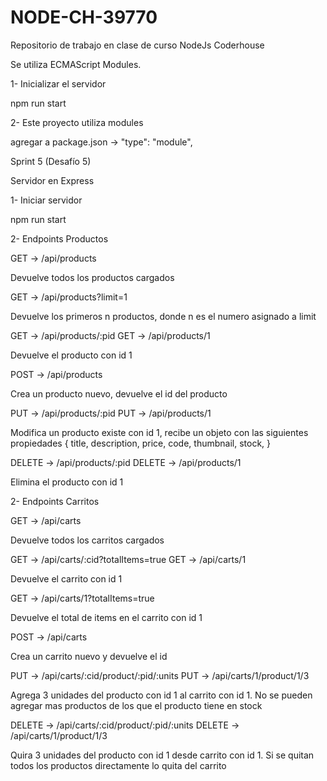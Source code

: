 # NODE-CH-39770

Repositorio de trabajo en clase de curso NodeJs Coderhouse

Se utiliza ECMAScript Modules.

1- Inicializar el servidor

npm run start

2- Este proyecto utiliza modules

agregar a package.json -> "type": "module",

Sprint 5 (Desafío 5)

Servidor en Express

1- Iniciar servidor

npm run start

2- Endpoints Productos

GET -> /api/products

Devuelve todos los productos cargados

GET -> /api/products?limit=1

Devuelve los primeros n productos, donde n es el numero asignado a limit

GET -> /api/products/:pid
GET -> /api/products/1

Devuelve el producto con id 1

POST -> /api/products

Crea un producto nuevo, devuelve el id del producto

PUT -> /api/products/:pid
PUT -> /api/products/1

Modifica un producto existe con id 1, recibe un objeto con las siguientes propiedades {
title,
description,
price,
code,
thumbnail,
stock,
}

DELETE -> /api/products/:pid
DELETE -> /api/products/1

Elimina el producto con id 1

2- Endpoints Carritos

GET -> /api/carts

Devuelve todos los carritos cargados

GET -> /api/carts/:cid?totalItems=true
GET -> /api/carts/1

Devuelve el carrito con id 1

GET -> /api/carts/1?totalItems=true

Devuelve el total de items en el carrito con id 1

POST -> /api/carts

Crea un carrito nuevo y devuelve el id

PUT -> /api/carts/:cid/product/:pid/:units
PUT -> /api/carts/1/product/1/3

Agrega 3 unidades del producto con id 1 al carrito con id 1. No se pueden agregar mas productos de los que el producto tiene en stock

DELETE -> /api/carts/:cid/product/:pid/:units
DELETE -> /api/carts/1/product/1/3

Quira 3 unidades del producto con id 1 desde carrito con id 1. Si se quitan todos los productos directamente lo quita del carrito
